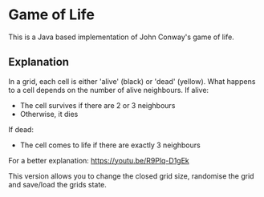 # Game of Life
This is a Java based implementation of John Conway's game of life.

## Explanation

In a grid, each cell is either 'alive' (black) or 'dead' (yellow).
What happens to a cell depends on the number of alive neighbours.
If alive:
- The cell survives if there are 2 or 3 neighbours
- Otherwise, it dies

If dead:
- The cell comes to life if there are exactly 3 neighbours

For a better explanation: https://youtu.be/R9Plq-D1gEk

This version allows you to change the closed grid size, randomise the grid and save/load the grids state.
